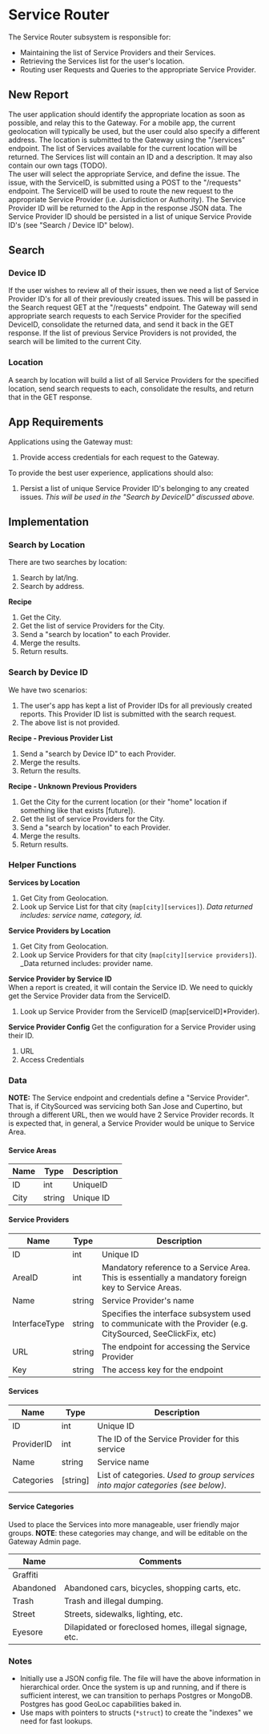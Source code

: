 # Service Router
The Service Router subsystem is responsible for:  

* Maintaining the list of Service Providers and their Services.
* Retrieving the Services list for the user's location.
* Routing user Requests and Queries to the appropriate Service Provider.

## New Report
The user application should identify the appropriate location as soon as possible, and relay this to the Gateway.  For a mobile app, the current geolocation will typically be used, but the user could also specify a different address.  The  location is submitted to the Gateway using the "/services" endpoint.  The list of Services available for the current location will be returned.  The Services list will contain an ID and a description.  It may also contain our own tags (TODO).  
The user will select the appropriate Service, and define the issue.  The issue, with the ServiceID, is submitted using a POST to the "/requests" endpoint. The ServiceID will be used to route the new request to the appropriate Service Provider (i.e. Jurisdiction or Authority).
The Service Provider ID will be returned to the App in the response JSON data.  The Service Provider ID should be persisted in a list of unique Service Provide ID's (see "Search / Device ID" below).

## Search

### Device ID
If the user wishes to review all of their issues, then we need a list of Service Provider ID's for all of their previously created issues.  This will be passed in the Search request GET at the "/requests" endpoint.  The Gateway will send appropriate search requests to each Service Provider for the specified DeviceID, consolidate the returned data, and send it back in the GET response.  If the list of previous Service Providers is not provided, the search will be limited to the current City.


### Location
A search by location will build a list of all Service Providers for the specified location, send search requests to each, consolidate the results, and return that in the GET response.


## App Requirements
Applications using the Gateway must:  
1. Provide access credentials for each request to the Gateway.

To provide the best user experience, applications should also:
1. Persist a list of unique Service Provider ID's belonging to  any created issues.  _This will be used in the "Search by DeviceID" discussed above._

## Implementation

### Search by Location
There are two searches by location:
1. Search by lat/lng.
2. Search by address.

**Recipe**  
1. Get the City.
2. Get the list of service Providers for the City.
3. Send a "search by location" to each Provider.
4. Merge the results.
5. Return results.


### Search by Device ID

We have two scenarios:  
1. The user's app has kept a list of Provider IDs for all previously created reports.  This Provider ID list is submitted with the search request.
2. The above list is not provided.

**Recipe - Previous Provider List**
1. Send a "search by Device ID" to each Provider.
2. Merge the results.
3. Return the results.

**Recipe - Unknown Previous Providers**
1. Get the City for the current location (or their "home" location if something like that exists [future]).
2. Get the list of service Providers for the City.
3. Send a "search by location" to each Provider.
4. Merge the results.
5. Return results.

### Helper Functions

__Services by Location__  
1. Get City from Geolocation.
2. Look up Service List for that city (`map[city][services]`).  _Data returned includes: service name, category, id._

__Service Providers by Location__  
1. Get City from Geolocation.
2. Look up Service Providers for that city (`map[city][service providers]`). _Data returned includes: provider name.

__Service Provider by Service ID__  
When a report is created, it will contain the Service ID.  We need to quickly get the Service Provider data from the ServiceID.
1. Look up Service Provider from the ServiceID (map[serviceID]*Provider).


__Service Provider Config__
Get the configuration for a Service Provider using their ID.
1. URL
2. Access Credentials


### Data

__NOTE:__ The Service endpoint and credentials define a "Service Provider".  That is, if CitySourced was servicing both San Jose and Cupertino, but through a different URL, then we would have 2 Service Provider records.  It is expected that, in general, a Service Provider would be unique to Service Area.

#### Service Areas
|Name|Type|Description|
|----|----|-----------|
|ID|int|UniqueID|
|City|string|Unique ID|

#### Service Providers
|Name|Type|Description|
|----|----|-----------|
|ID|int|Unique ID|
|AreaID|int|Mandatory reference to a Service Area.  This is essentially a mandatory foreign key to Service Areas.|
|Name|string|Service Provider's name|
|InterfaceType|string|Specifies the interface subsystem used to communicate with the Provider (e.g. CitySourced, SeeClickFix, etc)|
|URL|string|The endpoint for accessing the Service Provider|
|Key|string|The access key for the endpoint|

#### Services
|Name|Type|Description|
|----|----|-----------|
|ID|int|Unique ID|
|ProviderID|int|The ID of the Service Provider for this service|
|Name|string|Service name|
|Categories|[string]|List of categories. _Used to group services into major categories (see below)._|

#### Service Categories
Used to place the Services into more manageable, user friendly major groups.  __NOTE__: these categories may change, and will be editable on the Gateway Admin page.

|Name|Comments|
|----|---|
|Graffiti||
|Abandoned|Abandoned cars, bicycles, shopping carts, etc.|
|Trash|Trash and illegal dumping.|
|Street|Streets, sidewalks, lighting, etc.|
|Eyesore|Dilapidated or foreclosed homes, illegal signage, etc.|

### Notes

* Initially use a JSON config file.  The file will have the above information in hierarchical order.  Once the system is up and running, and if there is sufficient interest, we can transition to perhaps Postgres or MongoDB.  Postgres has good GeoLoc capabilities baked in.
* Use maps with pointers to structs (`*struct`) to create the "indexes" we need for fast lookups.
